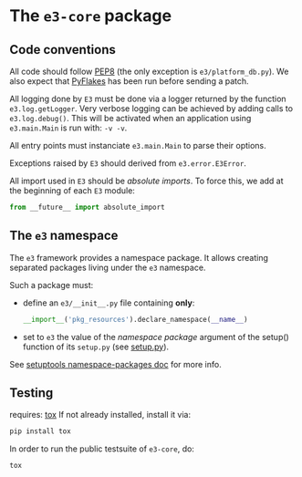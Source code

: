 The `e3-core` package
=====================

Code conventions
----------------

All code should follow [PEP8](https://www.python.org/dev/peps/pep-0008/)
(the only exception is `e3/platform_db.py`). We also expect that
[PyFlakes](https://pypi.python.org/pypi/pyflakes) has been run before sending
a patch.

All logging done by `E3` must be done via a logger returned by the function
`e3.log.getLogger`. Very verbose logging can be achieved by adding calls to
`e3.log.debug()`. This will be activated when an application using
`e3.main.Main` is run with: `-v -v`.

All entry points must instanciate `e3.main.Main` to parse their options.

Exceptions raised by `E3` should derived from `e3.error.E3Error`.

All import used in `E3` should be _absolute imports_. To force this, we add at
the beginning of each `E3` module:

```python
from __future__ import absolute_import
```

The `e3` namespace
------------------

The `e3` framework provides a namespace package. It allows creating
separated packages living under the `e3` namespace.

Such a package must:

   * define an `e3/__init__.py` file containing **only**:

     ```python
     __import__('pkg_resources').declare_namespace(__name__)
     ```

   * set to `e3` the value of the *namespace package* argument
     of the setup() function of its ``setup.py`` (see [setup.py](setup.py)).

See [setuptools namespace-packages doc][1] for more info.

[1]: http://pythonhosted.org/setuptools/setuptools.html#namespace-packages

Testing
-------

requires: [tox](https://pypi.python.org/pypi/tox)
If not already installed, install it via:

```bash
pip install tox
```

In order to run the public testsuite of `e3-core`, do:

```bash
tox
```

